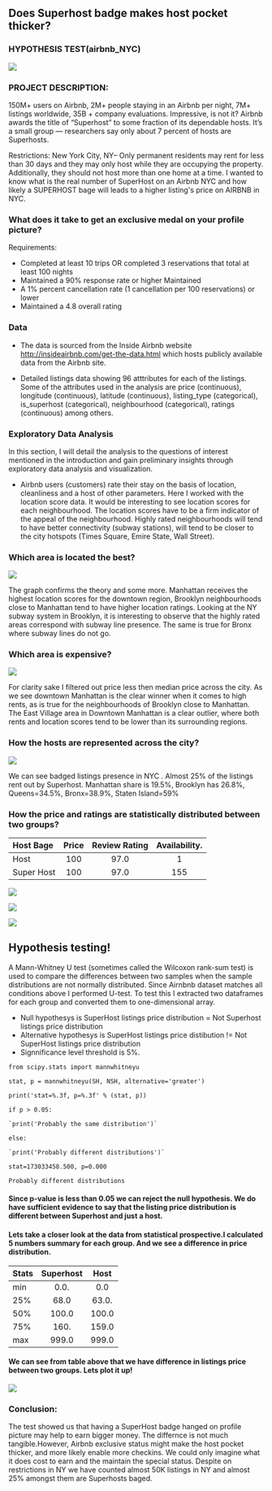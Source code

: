 ## Does Superhost badge makes host pocket thicker?
### HYPOTHESIS TEST(airbnb_NYC)
![](https://github.com/evgenygrobov/AIRBNB_NYC/blob/main/pictures/ny_baby.jpeg)
### PROJECT DESCRIPTION: 
150M+ users on Airbnb, 2M+ people staying in an Airbnb per night, 7M+ listings worldwide, 35B + company evaluations. Impressive, is not it?
Airbnb awards the title of “Superhost” to some fraction of its dependable hosts. It’s a small group — researchers say only about 7 percent of hosts are Superhosts.

Restrictions: New York City, NY– Only permanent residents may rent for less than 30 days and they may only host while they are occupying the property. Additionally, they should not host more than one home at a time.
I wanted to know what is the real number of SuperHost on an Airbnb NYC and how likely a SUPERHOST bage will leads to a higher listing's price on AIRBNB in NYC.
### What does it take to get an exclusive medal on your profile picture?
Requirements:
* Completed at least 10 trips OR completed 3 reservations that total at least 100 nights 
* Maintained a 90% response rate or higher Maintained 
* A 1% percent cancellation rate (1 cancellation per 100 reservations) or lower
* Maintained a 4.8 overall rating


### Data
* The data is sourced from the Inside Airbnb website http://insideairbnb.com/get-the-data.html which hosts publicly available data from the Airbnb site.

* Detailed listings data showing 96 atttributes for each of the listings. Some of the attributes used in the analysis are price (continuous), longitude (continuous), latitude (continuous), listing_type (categorical), is_superhost (categorical), neighbourhood (categorical), ratings (continuous) among others.

### Exploratory Data Analysis
In this section, I will detail the  analysis to the questions of interest mentioned in the introduction and gain preliminary insights through exploratory data analysis and visualization. 
* Airbnb users (customers) rate their stay on the basis of location, cleanliness and a host of other parameters. Here I worked with the location score data. It would be interesting to see location scores for each neighbourhood. The location scores have to be a firm indicator of the appeal of the neighbourhood. Highly rated neighbourhoods will tend to have better connectivity (subway stations), will tend to be closer to the city hotspots (Times Square, Emire State, Wall Street).
### Which area is located the best?
![](https://github.com/evgenygrobov/AIRBNB_NYC/blob/main/pictures/location%20ratings%20.png)

The graph confirms the theory and some more. Manhattan receives the highest location scores for the downtown region, Brooklyn neighbourhoods close to Manhattan tend to have higher location ratings. Looking at the NY subway system in Brooklyn, it is interesting to observe that the highly rated areas correspond with subway line presence. The same is true for Bronx where subway lines do not go.

### Which area is expensive?
![](https://github.com/evgenygrobov/AIRBNB_NYC/blob/main/pictures/price%20higher%20median.png)

For clarity sake I filtered out price less then median price across the city. As we see downtown Manhattan is the clear winner when it comes to high rents, as is true for the neighbourhoods of Brooklyn close to Manhattan. The East Village area in Downtown Manhattan is a clear outlier, where both rents and location scores tend to be lower than its surrounding regions.

### How the hosts are represented across the city?

![](https://github.com/evgenygrobov/AIRBNB_NYC/blob/main/pictures/Superhost%20market%20share.png)

We can see  badged listings presence  in NYC . Almost 25% of the listings rent out by Superhost. Manhattan share is 19.5%, Brooklyn has 26.8%, Queens=34.5%, Bronx=38.9%, Staten Island=59%

### How the price and ratings are statistically distributed between two groups?


|  Host Bage       | Price               |   Review Rating         | Availability.        |
|:-----------------|:-------------------:|:-----------------------:|:--------------------:|
| Host             | 100                 | 97.0                    | 1                    |
| Super Host       | 100                 | 97.0                    | 155                  |


![](https://github.com/evgenygrobov/AIRBNB_NYC/blob/main/images/price_distr.png)

![](https://github.com/evgenygrobov/AIRBNB_NYC/blob/main/images/review-2.png)

![](https://github.com/evgenygrobov/AIRBNB_NYC/blob/main/images/availability.png)

## Hypothesis testing!
A Mann-Whitney U test (sometimes called the Wilcoxon rank-sum test) is used to compare the differences between two samples when the sample distributions are not normally distributed. 
Since Airnbnb dataset matches all conditions above I  performed U-test.
To test this I extracted two dataframes for each group and converted them to one-dimensional array.
* Null hypothesys is SuperHost listings price distribution = Not Superhost listings price distribution
* Alternative hypothesys is SuperHost listings price distibution != Not SuperHost listings price distribution 
* Signnificance level threshold is 5%.

`from scipy.stats import mannwhitneyu`

`stat, p = mannwhitneyu(SH, NSH, alternative='greater')`

`print('stat=%.3f, p=%.3f' % (stat, p))`

`if p > 0.05:`

    `print('Probably the same distribution')`
    
`else:`

    `print('Probably different distributions')`
    
`stat=173033458.500, p=0.000`

`Probably different distributions`

#### Since p-value is less than 0.05 we can reject the null hypothesis. We do have sufficient evidence to say that the listing price distribution is different between Superhost and just a host.
#### Lets take a closer look at the  data from statistical prospective.I calculated 5 numbers summary for each group. And we see a difference in price distribution.


|    Stats         | Superhost           |   Host                  | 
|:-----------------|:-------------------:|:-----------------------:|
| min              | 0.0.                | 0.0                     | 
| 25%              | 68.0                | 63.0.                   | 
| 50%              | 100.0               | 100.0                   | 
| 75%              | 160.                | 159.0                   | 
| max              | 999.0               | 999.0                   | 

#### We can see from  table above that we have  difference in listings price between two groups. Lets plot it up!

![](https://github.com/evgenygrobov/AIRBNB_NYC/blob/main/pictures/statistical%20view%20on%20price%20distribition.png)

### Conclusion:
The test showed us that having a SuperHost badge hanged on profile picture may help to earn bigger money. The differnce is not much tangible.However, Airbnb exclusive status might make the host pocket thicker, and more likely enable more checkins. We could only imagine what it does cost to earn and the maintain the special status. Despite on restrictions in NY we have counted almost 50K listings in NY and almost 25% amongst them are Superhosts baged.
